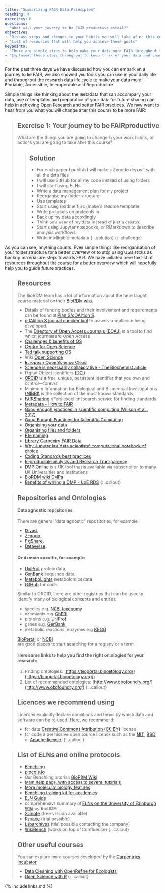 ```yaml
---
title: "Summarizing FAIR Data Principles"
teaching: 0
exercises: 0
questions:
- "What will your journey to be FAIR productive entail?"
objectives:
- "Discuss steps and changes in your habits you will take after this course"
- "List of resources that will help you achieve these goals"
keypoints:
- "There are simple steps to help make your data more FAIR throughout the research data lifecycle"
- "Implement these steps throughout to keep track of your data and changes"
---
```


For the past three days we have discussed how you can embark on a journey to be FAIR,
we also showed you tools you can use in your daily life and throughout the research data 
life cycle to make your data more: Findable, Accessible, Interoperable and Reproducible

Simple things like thinking about the metadata that can accompany your data, use of 
templates and preparation of your data for future sharing can help in achieving Open Research
and better FAIR practices. We now want to hear from you what you will change after this
course to be more FAIR:

> ## Exercise 1: Your journey to be FAIRproductive
>
> What are the things you are going to change in your work habits, or actions you are going to take after this course?
>
>> ## Solution
>>
>> *  For each paper I publish I will make a Zenodo deposit with all the data files
>> *  I will use GitHub for all my code instead of using folders
>> *  I will start using ELNs
>> *  Write a data management plan for my project
>> *  Reorganise my folder structure
>> *  Use templates
>> *  Start using readme files (make a readme template)
>> *  Write protocols on protocols.io
>> *  Back up my data accordingly
>> *  Think as a user of my data instead of just a creator
>> *  Start using Jupyter notebooks, or RMarkdown to describe analysis workflows
>> *  Write intelligible metadata 
> {: .solution}
{: .challenge}

As you can see, anything counts. Even simple things like reorganisation of your folder
structure for a better overview or to stop using USB sticks as backup material are steps
towards FAIR. We have collated here the list of resources throughout the course for a 
better overview which will hopefully help you to guide future practices.

> ## Resources
> 
> The BioRDM team has a lot of information about the here taught course material on 
> their [BioRDM wiki](https://www.wiki.ed.ac.uk/display/RDMS/).
> 
> * Details of funding bodies and their involvement and requirements can be found
> at [Plan S/cOAlition S](https://www.coalition-s.org/plan-s-funders-implementation/). 
> * [cOAlition S journal checker tool](https://www.coalition-s.org/blog/unboxing-the-journal-checker-tool/) to assess 
> compliance being developed.
> * The [Directory of Open Access Journals (DOAJ)](https://doaj.org/) is a tool to find which journals are Open Access
> * [Challenges & benefits of OS](https://journals.plos.org/plosbiology/article?id=10.1371/journal.pbio.3000246)
> * [Centre for Open Science](https://www.cos.io/)
> * [Ted talk supporting OS](https://www.youtube.com/watch?v=c-bemNZ-IqA)
> * Wiki [Open Science](https://en.wikipedia.org/wiki/Open_science)
> * [European Open Science Cloud](https://www.eosc-hub.eu/open-science-info)
> * [Science is necessarily collaborative - The Biochemist article](https://portlandpress.com/biochemist/article/42/3/58/225220/Science-is-necessarily-collaborative)
> * Digital Object Identifiers [(DOI)](https://www.doi.org/)
> * [ORCID](https://orcid.org/) is a free, unique, persistent identifier that you own and control—forever
> * Minimum Information for Biological and Biomedical Investigations [(MIBBI)](https://fairsharing.org/collection/MIBBI) is the collection of the most known standards
> * [FAIRSharing](https://fairsharing.org/standards/) offers excellent search service for finding standards
> * [Metadata - How to FAIR](https://howtofair.dk/how-to-fair/metadata/)
> * [Good enough practices in scientific computing (Wilson et al., 2017)](https://doi.org/10.1371/journal.pcbi.1005510)
> * [Good Enough Practices for Scientific Computing](https://github.com/swcarpentry/good-enough-practices-in-scientific-computing)
> * [Organising your data](https://www.data.cam.ac.uk/data-management-guide/organising-your-data)
> * [Organising files and folders](https://www.wur.nl/en/Value-Creation-Cooperation/Collaborating-with-WUR-1/Organising-files-and-folders.htm)
> * [File naming](https://libguides.princeton.edu/c.php?g=102546&p=930626)
> * [Library Carpentry FAIR Data](https://librarycarpentry.org/lc-fair-research/05-reusable/index.html)
> * [Why Jupyter is a data scientists' computational notebook of choice](https://doi.org/10.1038/d41586-018-07196-1)
> * [Coding Standards best practices](https://www.browserstack.com/guide/coding-standards-best-practices)
> * [Reproducible analysis and Research Transparency](https://reproducible-analysis-workshop.readthedocs.io/en/latest/4.Jupyter-Notebook.html)
> * [DMP Online](https://dmponline.dcc.ac.uk/) is a UK tool that is available via subscription to many UK Universities and Institutions
> * [BioRDM wiki DMPs](https://www.wiki.ed.ac.uk/display/RDMS/Data+Management+Plans)
> * [Benefits of writing a DMP - UoE RDS](https://www.ed.ac.uk/information-services/research-support/research-data-service/before/benefits-of-writing-a-dmp)
{: .callout}

> ## Repositories and Ontologies
> #### Data agnostic repositories
> There are general "data agnostic" repositories, for example:
> * [Dryad](http://datadryad.org),
> * [Zenodo](http://zenodo.org),
> * [FigShare](http://figshare.com),
> * [Dataverse](http://thedata.org).
> 
> #### Or domain specific, for example:
> * [UniProt](https://www.uniprot.org/) protein data,
> * [GenBank](https://www.ncbi.nlm.nih.gov/genbank/) sequence data,
> * [MetaboLights](https://www.ebi.ac.uk/metabolights/) metabolomics data
> * [GitHub](https://github.com/) for code.
> 
> Similar to ORCID, there are other registries that can be used to identify many
> of biological concepts and entities:
> * species e.g. [NCBI taxonomy](https://www.ncbi.nlm.nih.gov/Taxonomy)
> * chemicals e.g. [ChEBI](https://www.ebi.ac.uk/chebi)
> * proteins e.g. [UniProt](https://www.uniprot.org/)
> * genes e.g. [GenBank](https://www.ncbi.nlm.nih.gov/genbank/)
> * metabolic reactions, enzymes e.g [KEGG](https://www.genome.jp/kegg/)
> 
> [BioPortal](https://bioportal.bioontology.org/) or
> [NCBI](https://www.ncbi.nlm.nih.gov/)  
> are good places to start searching for a registry or a term.
> 
> #### Here some links to help you find the right ontologies for your research:
> 
> 1. Finding ontologies: [https://bioportal.bioontology.org/](https://bioportal.bioontology.org/)
> 1. List of recommended ontologies: [http://www.obofoundry.org/](http://www.obofoundry.org/)
{: .callout}

> ## Licences we recommend using
> Licenses explicitly declare conditions and terms by which data and software can be re-used.
> Here, we recommend:
> * for data [Creative Commons Attribution (CC BY)](https://creativecommons.org/licenses/by/4.0/)
license
> * for code a permissive open source license such as the [MIT](https://opensource.org/licenses/MIT),
[BSD](https://opensource.org/licenses/BSD-2-Clause),
> or [Apache license](http://www.apache.org/licenses/).
{: .callout}

> ## List of ELNs and online protocols
> * [Benchling](https://www.benchling.com/) 
> * [procols.io](https://www.protocols.io/welcome)
> * Our Benchling tutorial: [BioRDM Wiki](https://www.wiki.ed.ac.uk/display/RDMS/Benchling+%28quick%29+tutorial)
> * [Main help page, with access to several tutorials](https://help.benchling.com/en/)
> * [More molecular biology features](https://help.benchling.com/en/collections/69523-molecular-biology)
> * [Benchling training kit for academics](https://help.benchling.com/en/collections/1608962-benchling-training-kit-for-academics)
> * [ELN Guide](https://www.scinote.net/electronic-lab-notebook-guide/)  
> * comprehensive summary of [ELNs on the University of Edinburgh Wiki](https://www.wiki.ed.ac.uk/pages/viewpage.action?pageId=463750271) by BioRDM
> * [Scinote](https://www.scinote.net/) (free version available)
> * [Rspace](https://www.researchspace.com/) (trial possible)
> * [Labarchives](https://www.labarchives.com/) (trial possible contacting the company)
> * [WikiBench](https://www.ed.ac.uk/information-services/research-support/research-data-service/during/open-research-tools/wikibench) (works on top of Confluence)
{: .callout}

> ## Other useful courses
> You can explore more courses developed by the [Carpentries Incubator](https://github.com/orgs/carpentries-incubator/repositories)
> 
> * [Data Cleaning with OpenRefine for Ecologists](https://datacarpentry.org/OpenRefine-ecology-lesson/)
> * [Open Science with R](https://carpentries-incubator.github.io/open-science-with-r/)
{: .callout}

{% include links.md %}
